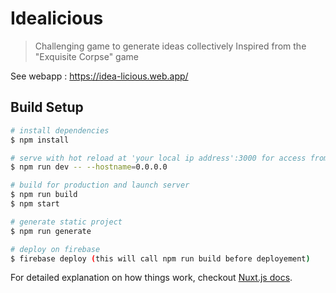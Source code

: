 # Idealicious

> Challenging game to generate ideas collectively
> Inspired from the "Exquisite Corpse" game

See webapp : https://idea-licious.web.app/

## Build Setup

``` bash
# install dependencies
$ npm install

# serve with hot reload at 'your local ip address':3000 for access from mobile
$ npm run dev -- --hostname=0.0.0.0

# build for production and launch server
$ npm run build
$ npm start

# generate static project
$ npm run generate

# deploy on firebase
$ firebase deploy (this will call npm run build before deployement)
```

For detailed explanation on how things work, checkout [Nuxt.js docs](https://nuxtjs.org).

